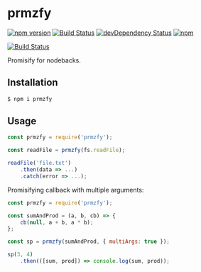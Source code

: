 prmzfy
=========
[![npm version](https://badge.fury.io/js/prmzfy.svg)](https://badge.fury.io/js/prmzfy)
[![Build Status](https://travis-ci.org/iyegoroff/prmzfy.svg?branch=master)](https://travis-ci.org/iyegoroff/prmzfy)
[![devDependency Status](https://david-dm.org/iyegoroff/prmzfy/dev-status.svg)](https://david-dm.org/iyegoroff/prmzfy?type=dev)
[![npm](https://img.shields.io/npm/l/express.svg)](https://www.npmjs.com/package/prmzfy)

[![Build Status](https://saucelabs.com/browser-matrix/iyegoroff.svg)](https://saucelabs.com/beta/builds/ed79bf765dd04e7f932b779453c3ac00)

Promisify for nodebacks.

## Installation

```bash
$ npm i prmzfy
```

## Usage

```javascript
const prmzfy = require('prmzfy');

const readFile = prmzfy(fs.readFile);

readFile('file.txt')
    .then(data => ...)
    .catch(error => ...);
```

Promisifying callback with multiple arguments:

```javascript
const prmzfy = require('prmzfy');

const sumAndProd = (a, b, cb) => {
    cb(null, a + b, a * b);
};

const sp = prmzfy(sumAndProd, { multiArgs: true });

sp(3, 4)
    .then(([sum, prod]) => console.log(sum, prod));
```